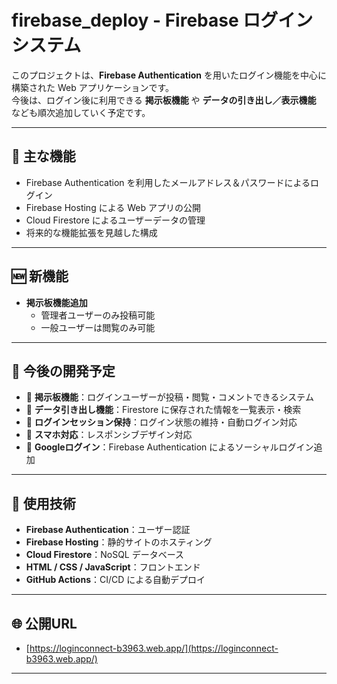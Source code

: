 # firebase_deploy - Firebase ログインシステム

このプロジェクトは、**Firebase Authentication** を用いたログイン機能を中心に構築された Web アプリケーションです。  
今後は、ログイン後に利用できる **掲示板機能** や **データの引き出し／表示機能** なども順次追加していく予定です。

---

## 🎯 主な機能

- Firebase Authentication を利用したメールアドレス＆パスワードによるログイン
- Firebase Hosting による Web アプリの公開
- Cloud Firestore によるユーザーデータの管理
- 将来的な機能拡張を見越した構成

---

## 🆕 新機能

- **掲示板機能追加**  
  - 管理者ユーザーのみ投稿可能  
  - 一般ユーザーは閲覧のみ可能

---

## 📌 今後の開発予定

- 💬 **掲示板機能**：ログインユーザーが投稿・閲覧・コメントできるシステム
- 📂 **データ引き出し機能**：Firestore に保存された情報を一覧表示・検索
- 🔄 **ログインセッション保持**：ログイン状態の維持・自動ログイン対応
- 📱 **スマホ対応**：レスポンシブデザイン対応
- 🔐 **Googleログイン**：Firebase Authentication によるソーシャルログイン追加

---

## 🔧 使用技術

- **Firebase Authentication**：ユーザー認証
- **Firebase Hosting**：静的サイトのホスティング
- **Cloud Firestore**：NoSQL データベース
- **HTML / CSS / JavaScript**：フロントエンド
- **GitHub Actions**：CI/CD による自動デプロイ

---

## 🌐 公開URL

- [https://loginconnect-b3963.web.app/](https://loginconnect-b3963.web.app/)

---
